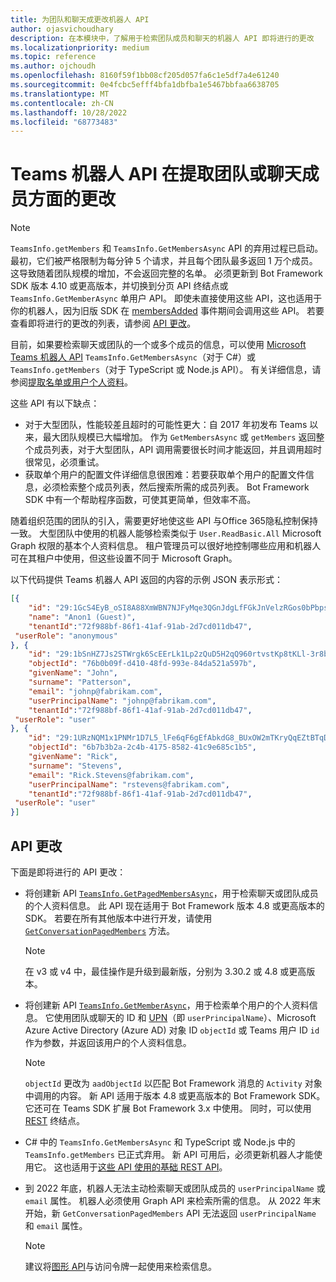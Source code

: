 ```yaml
---
title: 为团队和聊天成更改机器人 API
author: ojasvichoudhary
description: 在本模块中，了解用于检索团队成员和聊天的机器人 API 即将进行的更改
ms.localizationpriority: medium
ms.topic: reference
ms.author: ojchoudh
ms.openlocfilehash: 8160f59f1bb08cf205d057fa6c1e5df7a4e61240
ms.sourcegitcommit: 0e4fcbc5efff4bfa1dbfba1e5467bbfaa6638705
ms.translationtype: MT
ms.contentlocale: zh-CN
ms.lasthandoff: 10/28/2022
ms.locfileid: "68773483"
---
```

# <a name="teams-bot-api-changes-to-fetch-team-or-chat-members"></a>Teams 机器人 API 在提取团队或聊天成员方面的更改

>[!NOTE]
> `TeamsInfo.getMembers` 和 `TeamsInfo.GetMembersAsync` API 的弃用过程已启动。 最初，它们被严格限制为每分钟 5 个请求，并且每个团队最多返回 1 万个成员。 这导致随着团队规模的增加，不会返回完整的名单。
> 必须更新到 Bot Framework SDK 版本 4.10 或更高版本，并切换到分页 API 终结点或 `TeamsInfo.GetMemberAsync` 单用户 API。 即使未直接使用这些 API，这也适用于你的机器人，因为旧版 SDK 在 [membersAdded](../bots/how-to/conversations/subscribe-to-conversation-events.md#members-added) 事件期间会调用这些 API。 若要查看即将进行的更改的列表，请参阅 [API 更改](team-chat-member-api-changes.md#api-changes)。

目前，如果要检索聊天或团队的一个或多个成员的信息，可以使用 [Microsoft Teams 机器人 API](/microsoftteams/platform/bots/how-to/get-teams-context?tabs=dotnet#fetch-the-roster-or-user-profile) `TeamsInfo.GetMembersAsync`（对于 C#）或 `TeamsInfo.getMembers`（对于 TypeScript 或 Node.js API）。 有关详细信息，请参阅[提取名单或用户个人资料](../bots/how-to/get-teams-context.md#fetch-the-roster-or-user-profile)。

这些 API 有以下缺点：

* 对于大型团队，性能较差且超时的可能性更大：自 2017 年初发布 Teams 以来，最大团队规模已大幅增加。 作为 `GetMembersAsync` 或 `getMembers` 返回整个成员列表，对于大型团队，API 调用需要很长时间才能返回，并且调用超时很常见，必须重试。
* 获取单个用户的配置文件详细信息很困难：若要获取单个用户的配置文件信息，必须检索整个成员列表，然后搜索所需的成员列表。 Bot Framework SDK 中有一个帮助程序函数，可使其更简单，但效率不高。

随着组织范围的团队的引入，需要更好地使这些 API 与Office 365隐私控制保持一致。 大型团队中使用的机器人能够检索类似于 `User.ReadBasic.All` Microsoft Graph 权限的基本个人资料信息。 租户管理员可以很好地控制哪些应用和机器人可在其租户中使用，但这些设置不同于 Microsoft Graph。

以下代码提供 Teams 机器人 API 返回的内容的示例 JSON 表示形式：

```json
[{
    "id": "29:1GcS4EyB_oSI8A88XmWBN7NJFyMqe3QGnJdgLfFGkJnVelzRGos0bPbpsfJjcbAD22bmKc4GMbrY2g4JDrrA8vM06X1-cHHle4zOE6U4ttcc",
    "name": "Anon1 (Guest)",
    "tenantId":"72f988bf-86f1-41af-91ab-2d7cd011db47",
 "userRole": "anonymous"
}, {
    "id": "29:1bSnHZ7Js2STWrgk6ScEErLk1Lp2zQuD5H2qQ960rtvstKp8tKLl-3r8b6DoW0QxZimuTxk_kupZ1DBMpvIQQUAZL-PNj0EORDvRZXy8kvWk",
    "objectId": "76b0b09f-d410-48fd-993e-84da521a597b",
    "givenName": "John",
    "surname": "Patterson",
    "email": "johnp@fabrikam.com",
    "userPrincipalName": "johnp@fabrikam.com",
    "tenantId":"72f988bf-86f1-41af-91ab-2d7cd011db47",
 "userRole": "user"
}, {
    "id": "29:1URzNQM1x1PNMr1D7L5_lFe6qF6gEfAbkdG8_BUxOW2mTKryQqEZtBTqDt10-MghkzjYDuUj4KG6nvg5lFAyjOLiGJ4jzhb99WrnI7XKriCs",
    "objectId": "6b7b3b2a-2c4b-4175-8582-41c9e685c1b5",
    "givenName": "Rick",
    "surname": "Stevens",
    "email": "Rick.Stevens@fabrikam.com",
    "userPrincipalName": "rstevens@fabrikam.com",
    "tenantId":"72f988bf-86f1-41af-91ab-2d7cd011db47",
 "userRole": "user"
}]
```

## <a name="api-changes"></a>API 更改

下面是即将进行的 API 更改：

* 将创建新 API [`TeamsInfo.GetPagedMembersAsync`](/microsoftteams/platform/bots/how-to/get-teams-context?tabs=dotnet#fetch-the-roster-or-user-profile)，用于检索聊天或团队成员的个人资料信息。 此 API 现在适用于 Bot Framework 版本 4.8 或更高版本的 SDK。 若要在所有其他版本中进行开发，请使用 [`GetConversationPagedMembers`](/dotnet/api/microsoft.bot.connector.conversationsextensions.getconversationpagedmembersasync?view=botbuilder-dotnet-stable&preserve-view=true) 方法。

    > [!NOTE]
    > 在 v3 或 v4 中，最佳操作是升级到最新版，分别为 3.30.2 或 4.8 或更高版本。

* 将创建新 API [`TeamsInfo.GetMemberAsync`](/microsoftteams/platform/bots/how-to/get-teams-context?tabs=dotnet#get-single-member-details)，用于检索单个用户的个人资料信息。 它使用团队或聊天的 ID 和 [UPN](/windows/win32/ad/naming-properties#userprincipalname)（即 `userPrincipalName`）、Microsoft Azure Active Directory (Azure AD) 对象 ID `objectId` 或 Teams 用户 ID `id` 作为参数，并返回该用户的个人资料信息。

    > [!NOTE]
    > `objectId` 更改为 `aadObjectId` 以匹配 Bot Framework 消息的 `Activity` 对象中调用的内容。 新 API 适用于版本 4.8 或更高版本的 Bot Framework SDK。 它还可在 Teams SDK 扩展 Bot Framework 3.x 中使用。 同时，可以使用 [REST](/microsoftteams/platform/bots/how-to/get-teams-context?tabs=json#get-single-member-details) 终结点。

* C# 中的 `TeamsInfo.GetMembersAsync` 和 TypeScript 或 Node.js 中的 `TeamsInfo.getMembers` 已正式弃用。 新 API 可用后，必须更新机器人才能使用它。 这也适用于[这些 API 使用的基础 REST API](/microsoftteams/platform/bots/how-to/get-teams-context?tabs=json#tabpanel_CeZOj-G++Q_json)。
* 到 2022 年底，机器人无法主动检索聊天或团队成员的 `userPrincipalName` 或 `email` 属性。 机器人必须使用 Graph API 来检索所需的信息。 从 2022 年末开始，新 `GetConversationPagedMembers` API 无法返回 `userPrincipalName` 和 `email` 属性。

    > [!NOTE]
    > 建议将[图形 API](/graph/api/user-get?view=graph-rest-1.0&tabs=http&preserve-view=true#examples)与访问令牌一起使用来检索信息。
